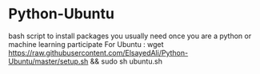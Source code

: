 # Python-Ubuntu
bash script to install packages you usually need once you are a python or machine learning participate 
For Ubuntu :
wget https://raw.githubusercontent.com/ElsayedAli/Python-Ubuntu/master/setup.sh && sudo sh ubuntu.sh
